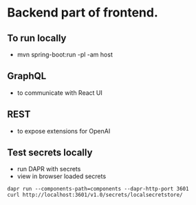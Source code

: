 # Backend part of frontend.

## To run locally
- mvn spring-boot:run -pl -am host

## GraphQL
- to communicate with React UI

## REST
- to expose extensions for OpenAI

## Test secrets locally
- run DAPR with secrets
- view in browser loaded secrets
```
dapr run --components-path=components --dapr-http-port 3601
curl http://localhost:3601/v1.0/secrets/localsecretstore/
```

